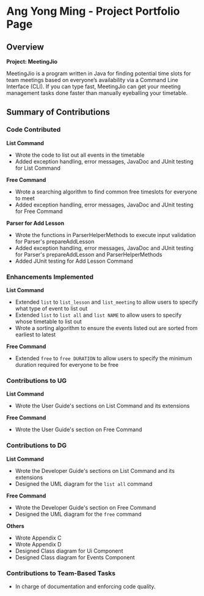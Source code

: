 # Ang Yong Ming - Project Portfolio Page

## Overview
**Project: MeetingJio**

MeetingJio is a program written in Java for finding potential time slots for team meetings
based on everyone’s availability via a Command Line Interface (CLI). If you can type fast,
MeetingJio can get your meeting management tasks done faster than manually eyeballing your timetable.

## Summary of Contributions
### Code Contributed

**List Command**
- Wrote the code to list out all events in the timetable
- Added exception handling, error messages, JavaDoc and JUnit testing for List Command

**Free Command**
- Wrote a searching algorithm to find common free timeslots for everyone to meet
- Added exception handling, error messages, JavaDoc and JUnit testing for Free Command

**Parser for Add Lesson**
- Wrote the functions in ParserHelperMethods to execute input validation for Parser's prepareAddLesson
- Added exception handling, error messages, JavaDoc and JUnit testing for Parser's prepareAddLesson and 
ParserHelperMethods
- Added JUnit testing for Add Lesson Command

### Enhancements Implemented

**List Command**
- Extended `list` to `list_lesson` and `list_meeting` to allow users to specify what type of event to list out
- Extended `list` to `list all` and `list NAME` to allow users to specify whose timetable to list out
- Wrote a sorting algorithm to ensure the events listed out are sorted from earliest to latest

**Free Command**
- Extended `free` to `free DURATION` to allow users to specify the minimum duration required for everyone to be free 

### Contributions to UG

**List Command**
- Wrote the User Guide's sections on List Command and its extensions

**Free Command**
- Wrote the User Guide's section on Free Command

### Contributions to DG

**List Command**
- Wrote the Developer Guide's sections on List Command and its extensions
- Designed the UML diagram for the `list all` command

**Free Command**
- Wrote the Developer Guide's section on Free Command
- Designed the UML diagram for the `free` command

**Others**
- Wrote Appendix C 
- Wrote Appendix D
- Designed Class diagram for Ui Component
- Designed Class diagram for Events Component

### Contributions to Team-Based Tasks

- In charge of documentation and enforcing code quality.
